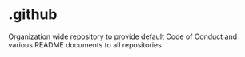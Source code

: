 # .github
Organization wide repository to provide default Code of Conduct and various README documents to all repositories
